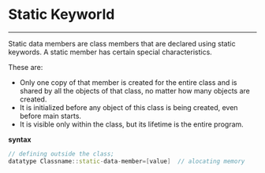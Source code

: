 # Static Keyworld
---

Static data members are class members that are declared using static keywords. A static member has certain special characteristics.

These are:

- Only one copy of that member is created for the entire class and is shared by all the objects of that class, no matter how many objects are created.
- It is initialized before any object of this class is being created, even before main starts.
- It is visible only within the class, but its lifetime is the entire program.

**syntax**

```cpp
// defining outside the class;
datatype Classname::static-data-member=[value]  // alocating memory
```
